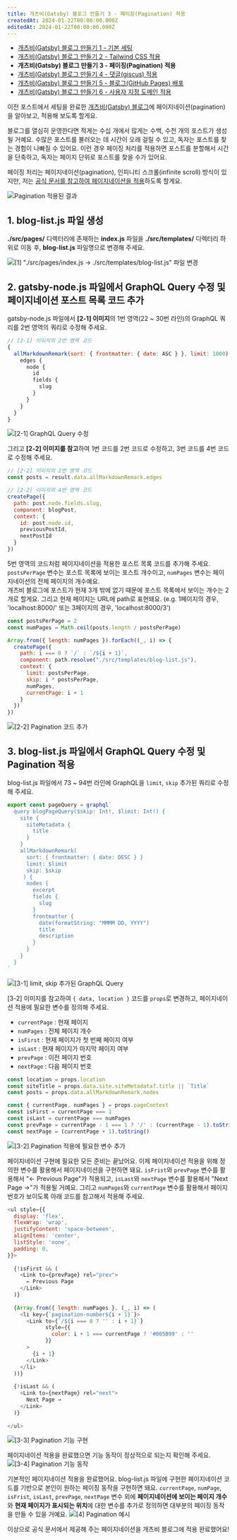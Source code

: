```yaml
---
title: 개츠비(Gatsby) 블로그 만들기 3 - 페이징(Pagination) 적용
createdAt: 2024-01-22T00:00:00.000Z
editedAt: 2024-01-22T00:00:00.000Z
---
```


- [개츠비(Gatsby) 블로그 만들기 1 - 기본 세팅](https://whitepaek.com/posts/2024/01/gatsby-blog-start-1/)
- [개츠비(Gatsby) 블로그 만들기 2 - Tailwind CSS 적용](https://whitepaek.com/posts/2024/01/gatsby-blog-start-2/)
- **개츠비(Gatsby) 블로그 만들기 3 - 페이징(Pagination) 적용**
- [개츠비(Gatsby) 블로그 만들기 4 - 댓글(giscus) 적용](https://whitepaek.com/posts/2024/01/gatsby-blog-start-4/)
- [개츠비(Gatsby) 블로그 만들기 5 - 블로그(GitHub Pages) 배포](https://whitepaek.com/posts/2024/01/gatsby-blog-start-5/)
- [개츠비(Gatsby) 블로그 만들기 6 - 사용자 지정 도메인 적용](https://whitepaek.com/posts/2024/01/gatsby-blog-start-6/)

이전 포스트에서 세팅을 완료한 [개츠비(Gatsby) 블로그](https://whitepaek.com/posts/2024/01/gatsby-blog-start-1/)에 페이지네이션(pagination)을 알아보고, 적용해 보도록 할게요.

블로그를 열심히 운영한다면 적게는 수십 개에서 많게는 수백, 수천 개의 포스트가 생성될 거예요.
수많은 포스트를 불러오는 데 시간이 오래 걸릴 수 있고, 독자는 포스트를 찾는 경험이 나빠질 수 있어요.
이런 경우 페이징 처리를 적용하면 포스트를 분할해서 시간을 단축하고, 독자는 페이지 단위로 포스트를 찾을 수가 있어요.

페이징 처리는 페이지네이션(pagination), 인피니티 스크롤(infinite scroll) 방식이 있지만, 저는 [공식 문서를 참고하여 페이지네이션을 적용](https://www.gatsbyjs.com/docs/adding-pagination/)하도록 할게요.

![Pagination 적용된 결과](./images/pagination-preview.png)

## 1. blog-list.js 파일 생성
**./src/pages/** 디렉터리에 존재하는 **index.js** 파일을 **./src/templates/** 디렉터리 하위로 이동 후, **blog-list.js** 파일명으로 변경해 주세요.

![[1] "./src/pages/index.js -> ./src/templates/blog-list.js" 파일 변경](./images/move-index-file.png)

## 2. gatsby-node.js 파일에서 GraphQL Query 수정 및 페이지네이션 포스트 목록 코드 추가
gatsby-node.js 파일에서 **[2-1] 이미지**의 1번 영역(22 ~ 30번 라인)의 GraphQL 쿼리를 2번 영역의 쿼리로 수정해 주세요.
```js
// [2-1] 이미지의 2번 영역 코드
{
  allMarkdownRemark(sort: { frontmatter: { date: ASC } }, limit: 1000) {
    edges {
      node {
        id
        fields {
          slug
        }
      }
    }
  }
}
```
![[2-1] GraphQL Query 수정](./images/gatsby-node-graphql-query.png)

그리고 **[2-2] 이미지를 참고**하여 1번 코드를 2번 코드로 수정하고, 3번 코드를 4번 코드로 수정해 주세요.
```js
// [2-2] 이미지의 2번 영역 코드
const posts = result.data.allMarkdownRemark.edges

// [2-2] 이미지의 4번 영역 코드
createPage({
  path: post.node.fields.slug,
  component: blogPost,
  context: {
    id: post.node.id,
    previousPostId,
    nextPostId
  }
})
```

5번 영역의 코드처럼 페이지네이션을 적용한 포스트 목록 코드를 추가해 주세요.   
`postsPerPage` 변수는 포스트 목록에 보이는 포스트 개수이고, `numPages` 변수는 페이지네이션의 전체 페이지의 개수예요.   
개츠비 블로그에 포스트가 현재 3개 밖에 없기 때문에 포스트 목록에서 보이는 개수는 2개로 할게요.
그리고 현재 페이지는 URL에 path로 표현돼요. (e.g. 1페이지의 경우, 'localhost:8000/' 또는 3페이지의 경우, 'localhost:8000/3')   
```js
const postsPerPage = 2
const numPages = Math.ceil(posts.length / postsPerPage)

Array.from({ length: numPages }).forEach((_, i) => {
  createPage({
    path: i === 0 ? `/` : `/${i + 1}`,
    component: path.resolve("./src/templates/blog-list.js"),
    context: {
      limit: postsPerPage,
      skip: i * postsPerPage,
      numPages,
      currentPage: i + 1
    }
  })
})
```
![[2-2] Pagination 코드 추가](./images/added-pagination-code.png)

## 3. blog-list.js 파일에서 GraphQL Query 수정 및 Pagination 적용
blog-list.js 파일에서 73 ~ 94번 라인에 GraphQL을 `limit`, `skip` 추가된 쿼리로 수정해 주세요.
```js
export const pageQuery = graphql`
  query blogPageQuery($skip: Int!, $limit: Int!) {
    site {
      siteMetadata {
        title
      }
    }
    allMarkdownRemark(
      sort: { frontmatter: { date: DESC } }
      limit: $limit
      skip: $skip
     ) {
      nodes {
        excerpt
        fields {
          slug
        }
        frontmatter {
          date(formatString: "MMMM DD, YYYY")
          title
          description
        }
      }
    }
  }
`
```
![[3-1] limit, skip 추가된 GraphQL Query](./images/blog-list-graphql-query.png)

[3-2] 이미지를 참고하여 `{ data, location }` 코드를 `props`로 변경하고, 페이지네이션 적용에 필요한 변수를 정의해 주세요.
* `currentPage` : 현재 페이지
* `numPages` : 전체 페이지 개수
* `isFirst` : 현재 페이지가 첫 번째 페이지 여부
* `isLast` : 현재 페이지가 마지막 페이지 여부
* `prevPage` : 이전 페이지 번호
* `nextPage` : 다음 페이지 번호

```js
const location = props.location
const siteTitle = props.data.site.siteMetadata?.title || `Title`
const posts = props.data.allMarkdownRemark.nodes

const { currentPage, numPages } = props.pageContext
const isFirst = currentPage === 1
const isLast = currentPage === numPages
const prevPage = currentPage - 1 === 1 ? '/' : (currentPage - 1).toString()
const nextPage = (currentPage + 1).toString()
```
![[3-2] Pagination 적용에 필요한 변수 추가](./images/added-pagination-value.png)

페이지네이션 구현에 필요한 모든 준비는 끝났어요. 이제 페이지네이션 적용을 위해 정의한 변수를 활용해서 페이지네이션을 구현하면 돼요.
`isFrist`와 `prevPage` 변수를 활용해서 "← Previous Page"가 적용되고, `isLast`와 `nextPage` 변수를 활용해서 "Next Page →"가 적용될 거예요.
그리고 `numPages`와 `currentPage` 변수를 활용해서 페이지 번호가 보이도록 아래 코드를 참고해서 적용해 주세요.

```js
<ul style={{
  display: 'flex',
  flexWrap: 'wrap',
  justifyContent: 'space-between',
  alignItems: 'center',
  listStyle: 'none',
  padding: 0,
}}>
  
  {!isFirst && (
    <Link to={prevPage} rel="prev">
      ← Previous Page
    </Link>
  )}
  
  {Array.from({ length: numPages }, (_, i) => (
    <li key={`pagination-number${i + 1}`}>
      <Link to={`/${i === 0 ? '' : i + 1}`}
            style={{
              color: i + 1 === currentPage ? '#005B99' : ''
            }}
      >
        {i + 1}
      </Link>
    </li>
  ))}
  
  {!isLast && (
    <Link to={nextPage} rel="next">
      Next Page →
    </Link>
  )}
  
</ul>
```
![[3-3] Pagination 기능 구현](./images/pagination-code.png)

페이지네이션 적용을 완료했으면 기능 동작이 정상적으로 되는지 확인해 주세요.
![[3-4] Pagination 기능 동작](./images/pagination-test.png)

기본적인 페이지네이션 적용을 완료했어요. blog-list.js 파일에 구현한 페이지네이션 코드를 기반으로 본인이 원하는 페이징 동작을 구현하면 돼요.
`currentPage`, `numPage`, `isFrist`, `isLast`, `prevPage`, `nextPage` 변수 외에
**페이지네이션에 보이는 페이지 개수**와 **현재 페이지가 표시되는 위치**에 대한 변수를 추가로 정의하면 대부분의 페이징 동작을 만들 수 있을 거예요.
![[4] Pagination 예시](./images/pagination-example.png)

이상으로 공식 문서에서 제공해 주는 페이지네이션을 개츠비 블로그에 적용 완료했어요!